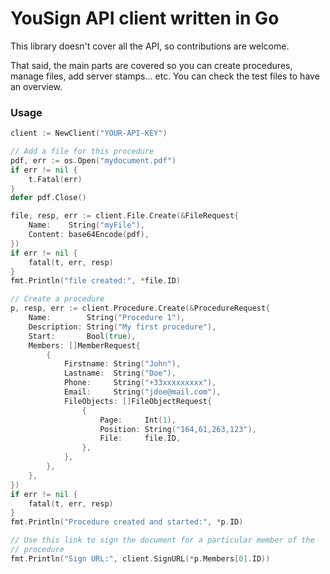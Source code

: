 # YouSign API client written in Go

This library doesn't cover all the API, so contributions are welcome.

That said, the main parts are covered so you can create procedures, manage files,
add server stamps... etc. You can check the test files to have an overview.

### Usage

```go
client := NewClient("YOUR-API-KEY")

// Add a file for this procedure
pdf, err := os.Open("mydocument.pdf")
if err != nil {
	t.Fatal(err)
}
defer pdf.Close()

file, resp, err := client.File.Create(&FileRequest{
	Name:    String("myFile"),
	Content: base64Encode(pdf),
})
if err != nil {
	fatal(t, err, resp)
}
fmt.Println("file created:", *file.ID)

// Create a procedure
p, resp, err := client.Procedure.Create(&ProcedureRequest{
	Name:        String("Procedure 1"),
	Description: String("My first procedure"),
	Start:       Bool(true),
	Members: []MemberRequest{
		{
			Firstname: String("John"),
			Lastname:  String("Doe"),
			Phone:     String("+33xxxxxxxxx"),
			Email:     String("jdoe@mail.com"),
			FileObjects: []FileObjectRequest{
				{
					Page:     Int(1),
					Position: String("164,61,263,123"),
					File:     file.ID,
				},
			},
		},
	},
})
if err != nil {
	fatal(t, err, resp)
}
fmt.Println("Procedure created and started:", *p.ID)

// Use this link to sign the document for a particular member of the
// procedure
fmt.Println("Sign URL:", client.SignURL(*p.Members[0].ID))
```
